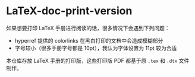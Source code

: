 # LaTeX-doc-print-version

如果想要打印 LaTeX 手册进行阅读的话，很多情况下会遇到下列问题：

+ hyperref 提供的 colorlinks 在黑白打印的文档中会造成模糊部分
+ 字号较小（很多手册字号都是 10pt），我认为字体设置为 11pt 较为合适

本仓库存放 LaTeX 手册的打印版，这些打印版 PDF 都基于原 `.tex` 和 `.dtx` 文件制作。
